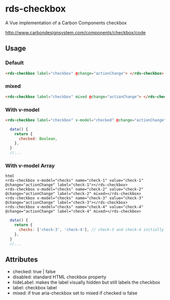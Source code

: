 # rds-checkbox

A Vue implementation of a Carbon Components checkbox

http://www.carbondesignsystem.com/components/checkbox/code

## Usage

### Default

```html
<rds-checkbox label="checkbox" @change="actionChange"> </rds-checkbox>
```

### mixed

```html
<rds-checkbox label="checkbox" mixed @change="actionChange"> </rds-checkbox>
```

### With v-model

```html
<rds-checkbox label="checkbox" v-model="checked" @change="actionChange"> </rds-checkbox>
```

```javascript
  data() {
    return {
      checked: Boolean,
    },
  }
  //...
```

### With v-model Array

```
html
<rds-checkbox v-model="checks" name="check-1" value="check-1" @change="actionChange" label="check-1"></rds-checkbox>
<rds-checkbox v-model="checks" name="check-2" value="check-2" @change="actionChange" label="check-2" mixed></rds-checkbox>
<rds-checkbox v-model="checks" name="check-3" value="check-3" @change="actionChange" label="check-3"></rds-checkbox>
<rds-checkbox v-model="checks" name="check-4" value="check-4" @change="actionChange" label="check-4" mixed></rds-checkbox>
```

```javascript
  data() {
    return {
      checks: ['check-3', 'check-4'], // check-3 and check-4 initially checked
    },
  }
  //...
```

## Attributes

- checked: true | false
- disabled: standard HTML checkbox property
- hideLabel: makes the label visually hidden but still labels the checkbox
- label: checkbox label
- mixed: if true aria-checkbox set to mixed if checked is false
